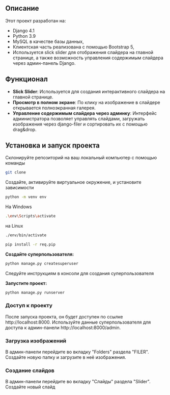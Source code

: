 ## Описание
Этот проект разработан на:  
- Django 4.1 
- Python 3.9 
- MySQL в качестве базы данных,
- Клиентская часть реализована с помощью Bootstrap 5,
- Используется slick slider для отображения слайдера на главной странице, а также возможность управления содержимым слайдера через админ-панель Django.

## Функционал
- **Slick Slider**: Используется для создания интерактивного слайдера на главной странице.
- **Просмотр в полном экране**: По клику на изображение в слайдере открывается полноэкранная галерея.
- **Управление содержимым слайдера через админку**: Интерфейс администратора позволяет управлять слайдами, загружать изображения через django-filer и сортировать их с помощью drag&drop.


## Установка и запуск проекта

Склонируйте репозиторий на ваш локальный компьютер с помощью команды
```bash
git clone 
```

Создайте, активируйте виртуальное окружение, и установите зависимости
```bash
python -m venv env
```

На Windows
```bash
.\env\Scripts\activate
```
на Linux
```bash
./env/bin/activate
```

```bash
pip install -r req.pip
```

**Создайте суперпользователя:**
```bash
python manage.py createsuperuser
```
Следуйте инструкциям в консоли для создания суперпользователя

**Запустите проект:**

```bash
python manage.py runserver
```

### Доступ к проекту
После запуска проекта, он будет доступен по ссылке http://localhost:8000.
Используйте данные суперпользователя для доступа к админ-панели http://localhost:8000/admin.

### Загрузка изображений
В админ-панели перейдите во вкладку "Folders" раздела "FILER". Создайте новую папку и загрузите в неё изображения.

### Создание слайдов
В админ-панели перейдите во вкладку "Слайды" раздела "Slider". Создайте новый слайд

